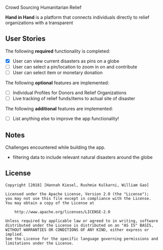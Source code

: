 Crowd Sourcing Humanitarian Relief

**Hand in Hand** is a platform that connects individuals directly to relief organizations with a transparent

## User Stories

The following **required** functionality is completed:

- [X] User can view current disasters as pins on a globe
- [ ] User can select a pin/location to zoom in on and contribute
- [ ] User can select item or monetary donation

The following **optional** features are implemented:

- [ ] Individual Profiles for Donors and Relief Organizations
- [ ] Live tracking of relief funds/items to actual site of disaster

The following **additional** features are implemented:

- [ ] List anything else to improve the app functionality!


## Notes

Challenges encountered while building the app.
 - filtering data to include relevant natural disasters around the globe

## License

    Copyright [2018] [Hannah Kiesel, Rushmie Kulkarni, William Gao]

    Licensed under the Apache License, Version 2.0 (the "License");
    you may not use this file except in compliance with the License.
    You may obtain a copy of the License at

        http://www.apache.org/licenses/LICENSE-2.0

    Unless required by applicable law or agreed to in writing, software
    distributed under the License is distributed on an "AS IS" BASIS,
    WITHOUT WARRANTIES OR CONDITIONS OF ANY KIND, either express or implied.
    See the License for the specific language governing permissions and
    limitations under the License.
